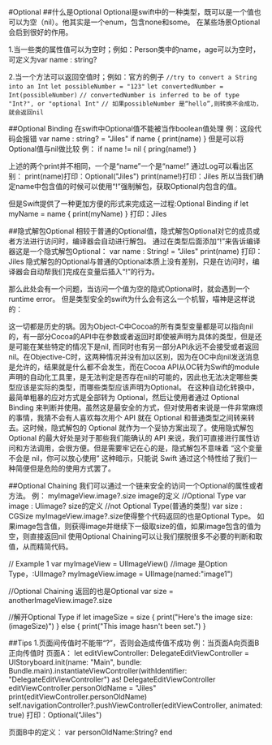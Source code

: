 #Optional
##什么是Optional
Optional是swift中的一种类型，既可以是一个值也可以为空（nil）。他其实是一个enum，包含none和some。
在某些场景Optional会启到很好的作用。

1.当一些类的属性值可以为空时；例如：Person类中的name，age可以为空时，可定义为var name : string? 

2.当一个方法可以返回空值时；例如：官方的例子
`//try to convert a String into an Int`
`let possibleNumber = "123"`
`let convertedNumber = Int(possibleNumber)`
`// convertedNumber is inferred to be of type "Int?", or "optional Int"`
`// 如果possibleNumber 是“hello”,则转换不会成功，就会返回nil`

##Optional Binding
在swift中Optional值不能被当作boolean值处理
例：这段代码会报错
var name : string? = "Jiles"
if name {
  print(name)
}
但是可以将Optional值与nil做比较
例：
if name != nil {
  pring(name!)
} 

上述的两个print并不相同，一个是“name”一个是“name!”
通过Log可以看出区别：
print(name)打印：Optional("Jiles")
print(name!)打印：Jiles
所以当我们确定name中包含值的时候可以使用“!”强制解包，获取Optional内包含的值。

但是Swift提供了一种更加方便的形式来完成这一过程:Optional Binding
if let myName = name {
  print(myName)
}
打印：Jiles

##隐式解包Optional
相较于普通的Optional值，隐式解包Optional对它的成员或者方法进行访问时，编译器会自动进行解包。
通过在类型后面添加“!”来告诉编译器这是一个隐式解包Optional：
var  name : String! = "Jiles"
print(name)
打印：Jiles
隐式解包的Optional与普通的Optional本质上没有差别，只是在访问时，编译器会自动帮我们完成在变量后插入“!”的行为。

那么此处会有一个问题，当访问一个值为空的隐式Optional时，就会遇到一个runtime error。
但是类型安全的swift为什么会有这么一个机智，喵神是这样说的：

这一切都是历史的锅。因为Object-C中Cocoa的所有类型变量都是可以指向nil的，有一部分Cocoa的API中在参数或者返回时即使被声明为具体的类型，但是还是可能在某些特定的情况下是nil, 而同时也有另一部分API永远不会接受或者返回nil。在Objective-C时，这两种情况并没有加以区别，因为在OC中向nil发送消息是允许的，结果就是什么都不会发生，而在Cocoa API从OC转为Swift的module声明的自动化工具里，是无法判定是否存在nil的可能的，因此也无法决定哪些类型应该是实际的类型，而哪些类型应该声明为Optional。
在这种自动化转换中，最简单粗暴的应对方式是全部转为 Optional，然后让使用者通过 Optional Binding 来判断并使用。虽然这是最安全的方式，但对使用者来说是一件非常麻烦的事情，我猜不会有人喜欢每次用个 API 就在 Optional 和普通类型之间转来转去。这时候，隐式解包的 Optional 就作为一个妥协方案出现了。使用隐式解包 Optional 的最大好处是对于那些我们能确认的 API 来说，我们可直接进行属性访问和方法调用，会很方便。但是需要牢记在心的是，隐式解包不意味着 “这个变量不会是 nil，你可以放心使用” 这种暗示，只能说 Swift 通过这个特性给了我们一种简便但是危险的使用方式罢了。

##Optional Chaining
我们可以通过一个链来安全的访问一个Optional的属性或者方法。
例：
myImageView.image?.size
image的定义
//Optional Type
var image : UIimage?
size的定义
//not Optional Type(普通的类型)
var size : CGSize
myImageView.image?.size使得整个代码返回的也是Optional Type。
如果image包含值，则获得image并继续下一级取size的值，如果image包含的值为空，则直接返回nil
使用Optional Chaining可以让我们摆脱很多不必要的判断和取值，从而精简代码。

// Example 1
var myImageView = UIImageView()
//image 是Option Type，:UIImage?
myImageView.image = UIImage(named:"image1")

//Optional Chaining 返回的也是Optional
var size = anotherImageView.image?.size

//解开Optional Type
if let imageSize = size {
    print("Here's the image size: \(imageSize)")
} else {
    print("This image hasn't been set.")
}


##Tips
1.页面间传值时不能带“?”，否则会造成传值不成功
例：当页面A向页面B正向传值时
页面A：
        let editViewController: DelegateEditViewController = UIStoryboard.init(name: "Main", bundle: Bundle.main).instantiateViewController(withIdentifier: "DelegateEditViewController") as! DelegateEditViewController
        editViewController.personOldName = "Jiles"
        print(editViewController.personOldName)
        self.navigationController?.pushViewController(editViewController, animated: true)
        打印：Optional("Jiles")
        
页面B中的定义：
        var personOldName:String?
end
